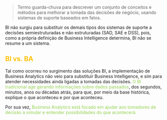 
> Termo guarda-chuva para descrever um conjunto de conceitos e métodos para melhorar a tomada das decisões de negócio, usando sistemas de suporte baseados em fatos.

BI não surgiu para substituir os demais tipos dos sistemas de suporte a decisões semiestruturadas e não estruturadas (SAD, SAE e DSS), pois, como a própria definição de Business Intelligence determina, BI não se resume a um sistema.

## <span style="color:#ffc000">BI vs. BA
</span>

Tal como ocorreu no surgimento das soluções BI, a implementação de  Business Analytics não veio para substituir Business Intelligence, e sim para atender necessidades ainda ligadas a tomadas das decisões. <span style="color:#92d050">O BI tradicional age gerando informações sobre dados passados</span>, dos segundos, minutos, anos ou décadas atrás, para que, por meio da base histórica, explique o que aconteceu e por que aconteceu.

Por sua vez, <span style="color:#92d050">Business Analytics está focado em ajudar aos tomadores de decisão a simular e entender possibilidades do que acontecerá.</span> 